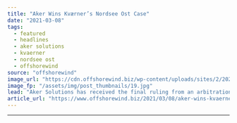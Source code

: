 ```yaml
---
title: "Aker Wins Kværner’s Nordsee Ost Case"
date: "2021-03-08"
tags: 
  - featured
  - headlines
  - aker solutions
  - kvaerner
  - nordsee ost
  - offshorewind
source: "offshorewind"
image_url: "https://cdn.offshorewind.biz/wp-content/uploads/sites/2/2020/09/04142300/Nordsee-Ost_RWE.jpg"
image_fp: "/assets/img/post_thumbnails/19.jpg"
lead: "Aker Solutions has received the final ruling from an arbitration tribunal in Germany in"
article_url: "https://www.offshorewind.biz/2021/03/08/aker-wins-kvaerners-nordsee-ost-case/"
---
```


---
